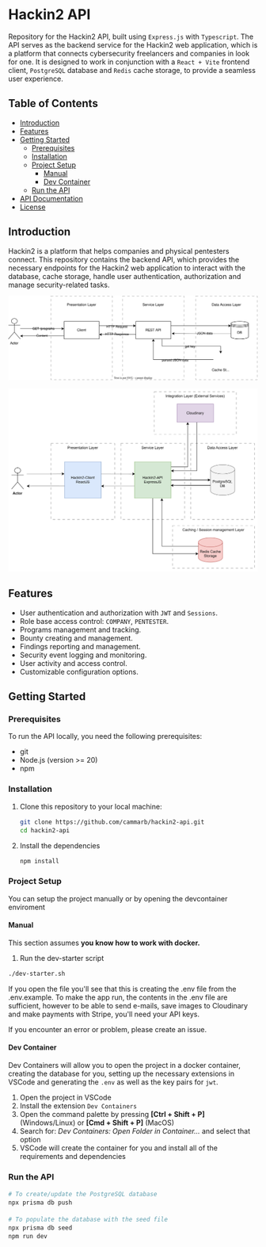 # Hackin2 API

Repository for the Hackin2 API, built using `Express.js` with `Typescript`. The API serves as the backend service for the Hackin2 web application, which is a platform that connects cybersecurity freelancers and companies in look for one. It is designed to work in conjunction with a `React + Vite` frontend client, `PostgreSQL` database and `Redis` cache storage, to provide a seamless user experience.

## Table of Contents

- [Introduction](#introduction)
- [Features](#features)
- [Getting Started](#getting-started)
  - [Prerequisites](#prerequisites)
  - [Installation](#installation)
  - [Project Setup](#project-setup)
    - [Manual](#manual)
    - [Dev Container](#dev-container)
  - [Run the API](#run-the-api)
- [API Documentation](#api-documentation)
- [License](#license)

## Introduction

Hackin2 is a platform that helps companies and physical pentesters connect.
This repository contains the backend API, which provides the necessary endpoints for the Hackin2 web application to interact with the database, cache storage, handle user authentication, authorization and manage security-related tasks.

![diagram](./diagram.svg)

![diagram](Hackin2%20-%20Current%20infrastructure.drawio.svg)

## Features

- User authentication and authorization with `JWT` and `Sessions`.
- Role base access control: `COMPANY`, `PENTESTER`.
- Programs management and tracking.
- Bounty creating and management.
- Findings reporting and management.
- Security event logging and monitoring.
- User activity and access control.
- Customizable configuration options.

## Getting Started

### Prerequisites

To run the API locally, you need the following prerequisites:

- git
- Node.js (version >= 20)
- npm

### Installation

1. Clone this repository to your local machine:

   ```bash
   git clone https://github.com/cammarb/hackin2-api.git
   cd hackin2-api
   ```

2. Install the dependencies

   ```bash
   npm install
   ```

### Project Setup

You can setup the project manually or by opening the devcontainer enviroment

#### Manual

This section assumes **you know how to work with docker.**

1. Run the dev-starter script

```bash
./dev-starter.sh
```

If you open the file you'll see that this is creating the .env file from the .env.example. 
To make the app run, the contents in the .env file are sufficient, however to be able to send e-mails,
save images to Cloudinary and make payments with Stripe, you'll need your API keys.

If you encounter an error or problem, please create an issue.

#### Dev Container

Dev Containers will allow you to open the project in a docker container, creating the database for you, setting up the necessary extensions in VSCode and generating the `.env` as well as the key pairs for `jwt`.

1. Open the project in VSCode
2. Install the extension `Dev Containers`
3. Open the command palette by pressing **[Ctrl + Shift + P]** (Windows/Linux) or **[Cmd + Shift + P]** (MacOS)
4. Search for: _Dev Containers: Open Folder in Container..._ and select that option
5. VSCode will create the container for you and install all of the requirements and dependencies

### Run the API

```bash
# To create/update the PostgreSQL database
npx prisma db push

# To populate the database with the seed file
npx prisma db seed
npm run dev
```
